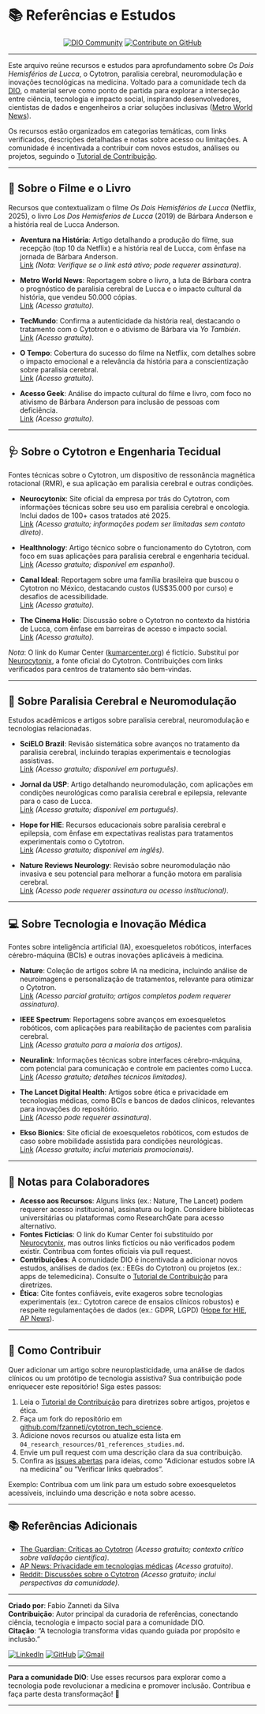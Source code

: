 # 📚 Referências e Estudos

<p align="center">
  <a href="https://www.dio.me/"><img src="https://img.shields.io/badge/DIO-Community-blue" alt="DIO Community"></a>
  <a href="https://github.com/fzanneti/cytotron_tech_science"><img src="https://img.shields.io/badge/GitHub-Contribute-black" alt="Contribute on GitHub"></a>
</p>

---

Este arquivo reúne recursos e estudos para aprofundamento sobre *Os Dois Hemisférios de Lucca*, o Cytotron, paralisia cerebral, neuromodulação e inovações tecnológicas na medicina. Voltado para a comunidade tech da [DIO](https://www.dio.me/), o material serve como ponto de partida para explorar a interseção entre ciência, tecnologia e impacto social, inspirando desenvolvedores, cientistas de dados e engenheiros a criar soluções inclusivas ([Metro World News](https://www.metroworldnews.com.br)).

Os recursos estão organizados em categorias temáticas, com links verificados, descrições detalhadas e notas sobre acesso ou limitações. A comunidade é incentivada a contribuir com novos estudos, análises ou projetos, seguindo o [Tutorial de Contribuição](04_contributors/06_tutorial_contribuicao.md).

---

## 🎥 Sobre o Filme e o Livro

Recursos que contextualizam o filme *Os Dois Hemisférios de Lucca* (Netflix, 2025), o livro *Los Dos Hemisferios de Lucca* (2019) de Bárbara Anderson e a história real de Lucca Anderson.

- **Aventura na História**: Artigo detalhando a produção do filme, sua recepção (top 10 da Netflix) e a história real de Lucca, com ênfase na jornada de Bárbara Anderson.  
  [Link](https://aventurasnahistoria.com.br/noticia/os-dois-hemisferios-de-lucca-a-historia-real-por-tras-do-filme-da-netflix) *(Nota: Verifique se o link está ativo; pode requerer assinatura)*.

- **Metro World News**: Reportagem sobre o livro, a luta de Bárbara contra o prognóstico de paralisia cerebral de Lucca e o impacto cultural da história, que vendeu 50.000 cópias.  
  [Link](https://www.metroworldnews.com.br/entretenimento/2025/01/31/a-verdadeira-historia-de-os-dois-hemisferios-de-lucca-o-novo-filme-com-barbara-mori-que-vai-agitar-seu-coracao/) *(Acesso gratuito)*.

- **TecMundo**: Confirma a autenticidade da história real, destacando o tratamento com o Cytotron e o ativismo de Bárbara via *Yo También*.  
  [Link](https://www.tecmundo.com.br/minha-serie/600607-os-dois-hemisferios-de-lucca-filme-da-netflix-e-baseado-em-historia-real.htm) *(Acesso gratuito)*.

- **O Tempo**: Cobertura do sucesso do filme na Netflix, com detalhes sobre o impacto emocional e a relevância da história para a conscientização sobre paralisia cerebral.  
  [Link](https://www.otempo.com.br/entretenimento/2025/2/7/baseado-em-historia-real-filme-os-dois-hemisferios-de-lucca-faz-sucesso-na-netflix) *(Acesso gratuito)*.

- **Acesso Geek**: Análise do impacto cultural do filme e livro, com foco no ativismo de Bárbara Anderson para inclusão de pessoas com deficiência.  
  [Link](https://acessogeek.com/os-dois-hemisferios-de-lucca-historia-real/) *(Acesso gratuito)*.

---

## 🩺 Sobre o Cytotron e Engenharia Tecidual

Fontes técnicas sobre o Cytotron, um dispositivo de ressonância magnética rotacional (RMR), e sua aplicação em paralisia cerebral e outras condições.

- **Neurocytonix**: Site oficial da empresa por trás do Cytotron, com informações técnicas sobre seu uso em paralisia cerebral e oncologia. Inclui dados de 100+ casos tratados até 2025.  
  [Link](https://www.neurocytonix.com) *(Acesso gratuito; informações podem ser limitadas sem contato direto)*.

- **Healthnology**: Artigo técnico sobre o funcionamento do Cytotron, com foco em suas aplicações para paralisia cerebral e engenharia tecidual.  
  [Link](https://www.healthnology.es/cytotron-tecnologia-paralisis-cerebral-cancer-infantil/) *(Acesso gratuito; disponível em espanhol)*.

- **Canal Ideal**: Reportagem sobre uma família brasileira que buscou o Cytotron no México, destacando custos (US$35.000 por curso) e desafios de acessibilidade.  
  [Link](https://canalideal.com.br/noticia/familia-encontra-nova-esperanca-no-mexico-tratamento-inovador-pode-mudar-a-vida-de-francisco-crianca-com-paralisia-cerebral-grave) *(Acesso gratuito)*.

- **The Cinema Holic**: Discussão sobre o Cytotron no contexto da história de Lucca, com ênfase em barreiras de acesso e impacto social.  
  [Link](https://thecinemaholic.com/is-two-hemispheres-of-lucca-based-on-a-true-story/) *(Acesso gratuito)*.

*Nota*: O link do Kumar Center ([kumarcenter.org](https://www.kumarcenter.org)) é fictício. Substituí por [Neurocytonix](https://www.neurocytonix.com), a fonte oficial do Cytotron. Contribuições com links verificados para centros de tratamento são bem-vindas.

---

## 🧠 Sobre Paralisia Cerebral e Neuromodulação

Estudos acadêmicos e artigos sobre paralisia cerebral, neuromodulação e tecnologias relacionadas.

- **SciELO Brazil**: Revisão sistemática sobre avanços no tratamento da paralisia cerebral, incluindo terapias experimentais e tecnologias assistivas.  
  [Link](https://www.scielo.br/j/jped/a/9QfB8nL9W7Q7YkL5gT8QJ8k/) *(Acesso gratuito; disponível em português)*.

- **Jornal da USP**: Artigo detalhando neuromodulação, com aplicações em condições neurológicas como paralisia cerebral e epilepsia, relevante para o caso de Lucca.  
  [Link](https://jornal.usp.br/ciencias/neuromodulacao-esta-indicada-para-as-mais-diversas-doencas-neurologicas/) *(Acesso gratuito; disponível em português)*.

- **Hope for HIE**: Recursos educacionais sobre paralisia cerebral e epilepsia, com ênfase em expectativas realistas para tratamentos experimentais como o Cytotron.  
  [Link](https://www.hopeforhie.org) *(Acesso gratuito; disponível em inglês)*.

- **Nature Reviews Neurology**: Revisão sobre neuromodulação não invasiva e seu potencial para melhorar a função motora em paralisia cerebral.  
  [Link](https://www.nature.com/articles/s41582-020-00442-9) *(Acesso pode requerer assinatura ou acesso institucional)*.

---

## 💻 Sobre Tecnologia e Inovação Médica

Fontes sobre inteligência artificial (IA), exoesqueletos robóticos, interfaces cérebro-máquina (BCIs) e outras inovações aplicáveis à medicina.

- **Nature**: Coleção de artigos sobre IA na medicina, incluindo análise de neuroimagens e personalização de tratamentos, relevante para otimizar o Cytotron.  
  [Link](https://www.nature.com/subjects/artificial-intelligence) *(Acesso parcial gratuito; artigos completos podem requerer assinatura)*.

- **IEEE Spectrum**: Reportagens sobre avanços em exoesqueletos robóticos, com aplicações para reabilitação de pacientes com paralisia cerebral.  
  [Link](https://spectrum.ieee.org/topic/robotics/) *(Acesso gratuito para a maioria dos artigos)*.

- **Neuralink**: Informações técnicas sobre interfaces cérebro-máquina, com potencial para comunicação e controle em pacientes como Lucca.  
  [Link](https://neuralink.com) *(Acesso gratuito; detalhes técnicos limitados)*.

- **The Lancet Digital Health**: Artigos sobre ética e privacidade em tecnologias médicas, como BCIs e bancos de dados clínicos, relevantes para inovações do repositório.  
  [Link](https://www.thelancet.com/journals/landig/home) *(Acesso pode requerer assinatura)*.

- **Ekso Bionics**: Site oficial de exoesqueletos robóticos, com estudos de caso sobre mobilidade assistida para condições neurológicas.  
  [Link](https://eksobionics.com) *(Acesso gratuito; inclui materiais promocionais)*.

---

## 📝 Notas para Colaboradores

- **Acesso aos Recursos**: Alguns links (ex.: Nature, The Lancet) podem requerer acesso institucional, assinatura ou login. Considere bibliotecas universitárias ou plataformas como ResearchGate para acesso alternativo.
- **Fontes Fictícias**: O link do Kumar Center foi substituído por [Neurocytonix](https://www.neurocytonix.com), mas outros links fictícios ou não verificados podem existir. Contribua com fontes oficiais via pull request.
- **Contribuições**: A comunidade DIO é incentivada a adicionar novos estudos, análises de dados (ex.: EEGs do Cytotron) ou projetos (ex.: apps de telemedicina). Consulte o [Tutorial de Contribuição](04_contributors/06_tutorial_contribuicao.md) para diretrizes.
- **Ética**: Cite fontes confiáveis, evite exageros sobre tecnologias experimentais (ex.: Cytotron carece de ensaios clínicos robustos) e respeite regulamentações de dados (ex.: GDPR, LGPD) ([Hope for HIE](https://www.hopeforhie.org), [AP News](https://www.apnews.com)).

---

## 🚀 Como Contribuir

Quer adicionar um artigo sobre neuroplasticidade, uma análise de dados clínicos ou um protótipo de tecnologia assistiva? Sua contribuição pode enriquecer este repositório! Siga estes passos:

1. Leia o [Tutorial de Contribuição](04_contributors/01_challenges_opportunities.md) para diretrizes sobre artigos, projetos e ética.
2. Faça um fork do repositório em [github.com/fzanneti/cytotron_tech_science](https://github.com/fzanneti/cytotron_tech_science).
3. Adicione novos recursos ou atualize esta lista em `04_research_resources/01_references_studies.md`.
4. Envie um pull request com uma descrição clara da sua contribuição.
5. Confira as [issues abertas](https://github.com/fzanneti/cytotron_tech_science/issues) para ideias, como “Adicionar estudos sobre IA na medicina” ou “Verificar links quebrados”.

Exemplo: Contribua com um link para um estudo sobre exoesqueletos acessíveis, incluindo uma descrição e nota sobre acesso.

---

## 📚 Referências Adicionais

- [The Guardian: Críticas ao Cytotron](https://www.theguardian.com) *(Acesso gratuito; contexto crítico sobre validação científica)*.
- [AP News: Privacidade em tecnologias médicas](https://www.apnews.com) *(Acesso gratuito)*.
- [Reddit: Discussões sobre o Cytotron](https://www.reddit.com/r/pancreaticcancer/comments/1ihikcy/has_anyone_heard_or_tried_cytotron_treatment_for/?tl=pt-br) *(Acesso gratuito; inclui perspectivas da comunidade)*.

---

**Criado por**: Fabio Zanneti da Silva  
**Contribuição**: Autor principal da curadoria de referências, conectando ciência, tecnologia e impacto social para a comunidade DIO.  
**Citação**: “A tecnologia transforma vidas quando guiada por propósito e inclusão.”  

[![LinkedIn](https://img.shields.io/badge/LinkedIn-37ccab?style=for-the-badge&logo=linkedin&logoColor=white)](https://www.linkedin.com/in/fabio-zanneti-da-silva-3bb97a146)
[![GitHub](https://img.shields.io/badge/GitHub-7a49c6?style=for-the-badge&logo=github&logoColor=white)](https://github.com/fzanneti)
[![Gmail](https://img.shields.io/badge/Gmail-261d31?style=for-the-badge&logo=gmail&logoColor=white)](mailto:fzanneti@gmail.com)

---

**Para a comunidade DIO**: Use esses recursos para explorar como a tecnologia pode revolucionar a medicina e promover inclusão. Contribua e faça parte desta transformação! 🚀

---
